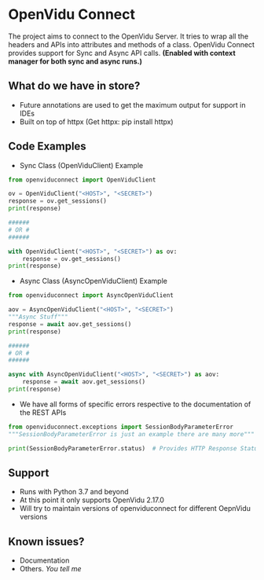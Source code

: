 # OpenVidu Connect
The project aims to connect to the OpenVidu Server.
It tries to wrap all the headers and APIs into attributes and methods of a class.
OpenVidu Connect provides support for Sync and Async API calls.
**(Enabled with context manager for both sync and async runs.)**

## What do we have in store?
- Future annotations are used to get the maximum output for support in IDEs
- Built on top of httpx (Get httpx: pip install httpx)

## Code Examples
- Sync Class (OpenViduClient) Example
```python
from openviduconnect import OpenViduClient

ov = OpenViduClient("<HOST>", "<SECRET>")
response = ov.get_sessions()
print(response)

######
# OR #
######

with OpenViduClient("<HOST>", "<SECRET>") as ov:
    response = ov.get_sessions()
print(response)
```

- Async Class (AsyncOpenViduClient) Example
```python
from openviduconnect import AsyncOpenViduClient

aov = AsyncOpenViduClient("<HOST>", "<SECRET>")
"""Async Stuff"""
response = await aov.get_sessions()
print(response)

######
# OR #
######

async with AsyncOpenViduClient("<HOST>", "<SECRET>") as aov:
    response = await aov.get_sessions()
print(response)
```

- We have all forms of specific errors respective to the documentation of the REST APIs
```python
from openviduconnect.exceptions import SessionBodyParameterError
"""SessionBodyParameterError is just an example there are many more"""

print(SessionBodyParameterError.status)  # Provides HTTP Response Status Code
```

## Support
- Runs with Python 3.7 and beyond
- At this point it only supports OpenVidu 2.17.0
- Will try to maintain versions of openviduconnect for different OepnVidu versions

## Known issues?
- Documentation
- Others. *You tell me*
